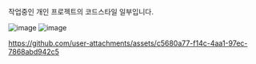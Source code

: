 작업중인 개인 프로젝트의 코드스타일 일부입니다.

![image](https://github.com/user-attachments/assets/c32319a5-b40c-441d-a1ec-e152d3b7e606)
![image](https://github.com/user-attachments/assets/ad051529-e943-44a7-96ed-a3b86c20cf8d)

https://github.com/user-attachments/assets/c5680a77-f14c-4aa1-97ec-7868abd942c5

